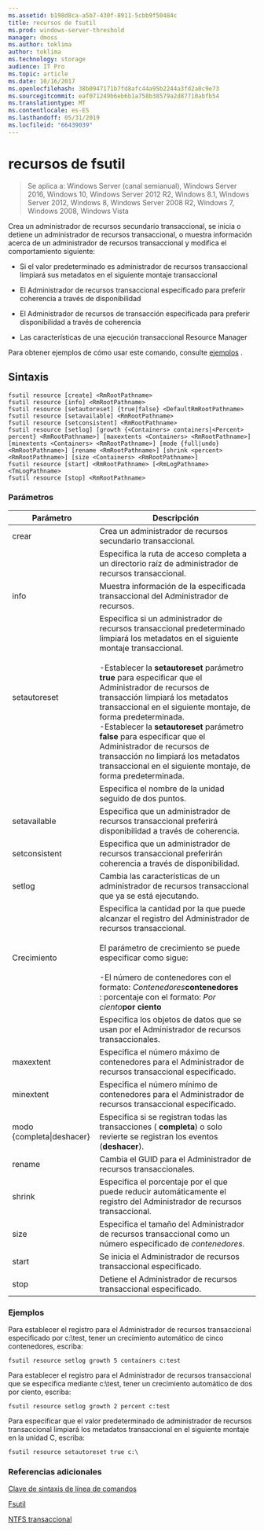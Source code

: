 ```yaml
---
ms.assetid: b198d8ca-a5b7-430f-8911-5cbb9f50484c
title: recursos de fsutil
ms.prod: windows-server-threshold
manager: dmoss
ms.author: toklima
author: toklima
ms.technology: storage
audience: IT Pro
ms.topic: article
ms.date: 10/16/2017
ms.openlocfilehash: 38b0947171b7fd8afc44a95b2244a3fd2a0c9e73
ms.sourcegitcommit: eaf071249b6eb6b1a758b38579a2d87710abfb54
ms.translationtype: MT
ms.contentlocale: es-ES
ms.lasthandoff: 05/31/2019
ms.locfileid: "66439039"
---
```

# <a name="fsutil-resource"></a>recursos de fsutil
>Se aplica a: Windows Server (canal semianual), Windows Server 2016, Windows 10, Windows Server 2012 R2, Windows 8.1, Windows Server 2012, Windows 8, Windows Server 2008 R2, Windows 7, Windows 2008, Windows Vista

Crea un administrador de recursos secundario transaccional, se inicia o detiene un administrador de recursos transaccional, o muestra información acerca de un administrador de recursos transaccional y modifica el comportamiento siguiente:

-   Si el valor predeterminado es administrador de recursos transaccional limpiará sus metadatos en el siguiente montaje transaccional

-   El Administrador de recursos transaccional especificado para preferir coherencia a través de disponibilidad

-   El Administrador de recursos de transacción especificada para preferir disponibilidad a través de coherencia

-   Las características de una ejecución transaccional Resource Manager

Para obtener ejemplos de cómo usar este comando, consulte [ejemplos](#BKMK_examples) .

## <a name="syntax"></a>Sintaxis

```
fsutil resource [create] <RmRootPathname>
fsutil resource [info] <RmRootPathname>
fsutil resource [setautoreset] {true|false} <DefaultRmRootPathname>
fsutil resource [setavailable] <RmRootPathname>
fsutil resource [setconsistent] <RmRootPathname>
fsutil resource [setlog] [growth {<Containers> containers|<Percent> percent} <RmRootPathname>] [maxextents <Containers> <RmRootPathname>] [minextents <Containers> <RmRootPathname>] [mode {full|undo} <RmRootPathname>] [rename <RmRootPathname>] [shrink <percent> <RmRootPathname>] [size <Containers> <RmRootPathname>]
fsutil resource [start] <RmRootPathname> [<RmLogPathname> <TmLogPathname>
fsutil resource [stop] <RmRootPathname>
```

### <a name="parameters"></a>Parámetros

|        Parámetro        |                                                                                                                                                                                                                                        Descripción                                                                                                                                                                                                                                         |
|-------------------------|--------------------------------------------------------------------------------------------------------------------------------------------------------------------------------------------------------------------------------------------------------------------------------------------------------------------------------------------------------------------------------------------------------------------------------------------------------------------------------------------|
|         crear          |                                                                                                                                                                                                                    Crea un administrador de recursos secundario transaccional.                                                                                                                                                                                                                     |
|    <RmRootPathname>     |                                                                                                                                                                                                        Especifica la ruta de acceso completa a un directorio raíz de administrador de recursos transaccional.                                                                                                                                                                                                         |
|          info           |                                                                                                                                                                                                            Muestra información de la especificada transaccional del Administrador de recursos.                                                                                                                                                                                                            |
|      setautoreset       | Especifica si un administrador de recursos transaccional predeterminado limpiará los metadatos en el siguiente montaje transaccional.<br /><br />-Establecer la **setautoreset** parámetro **true** para especificar que el Administrador de recursos de transacción limpiará los metadatos transaccional en el siguiente montaje, de forma predeterminada.<br />-Establecer la **setautoreset** parámetro **false** para especificar que el Administrador de recursos de transacción no limpiará los metadatos transaccional en el siguiente montaje, de forma predeterminada. |
| <DefaultRmRootPathname> |                                                                                                                                                                                                                       Especifica el nombre de la unidad seguido de dos puntos.                                                                                                                                                                                                                        |
|      setavailable       |                                                                                                                                                                                                 Especifica que un administrador de recursos transaccional preferirá disponibilidad a través de coherencia.                                                                                                                                                                                                 |
|      setconsistent      |                                                                                                                                                                                                 Especifica que un administrador de recursos transaccional preferirán coherencia a través de disponibilidad.                                                                                                                                                                                                 |
|         setlog          |                                                                                                                                                                                                  Cambia las características de un administrador de recursos transaccional que ya se está ejecutando.                                                                                                                                                                                                  |
|         Crecimiento          |                                                                                                  Especifica la cantidad por la que puede alcanzar el registro del Administrador de recursos transaccional.<br /><br />El parámetro de crecimiento se puede especificar como sigue:<br /><br />-El número de contenedores con el formato: *Contenedores***contenedores**<br />:   porcentaje con el formato: *Por ciento***por ciento**                                                                                                   |
|      <containers>       |                                                                                                                                                                                                      Especifica los objetos de datos que se usan por el Administrador de recursos transaccionales.                                                                                                                                                                                                       |
|        maxextent        |                                                                                                                                                                                                Especifica el número máximo de contenedores para el Administrador de recursos transaccional especificado.                                                                                                                                                                                                |
|        minextent        |                                                                                                                                                                                                Especifica el número mínimo de contenedores para el Administrador de recursos transaccional especificado.                                                                                                                                                                                                |
|  modo {completa&#124;deshacer}  |                                                                                                                                                                                        Especifica si se registran todas las transacciones ( **completa**) o solo revierte se registran los eventos (**deshacer**).                                                                                                                                                                                         |
|         rename          |                                                                                                                                                                                                                  Cambia el GUID para el Administrador de recursos transaccionales.                                                                                                                                                                                                                  |
|         shrink          |                                                                                                                                                                                              Especifica el porcentaje por el que puede reducir automáticamente el registro del Administrador de recursos transaccional.                                                                                                                                                                                              |
|          size           |                                                                                                                                                                                              Especifica el tamaño del Administrador de recursos transaccional como un número especificado de *contenedores*.                                                                                                                                                                                               |
|          start          |                                                                                                                                                                                                                    Se inicia el Administrador de recursos transaccional especificado.                                                                                                                                                                                                                    |
|          stop           |                                                                                                                                                                                                                    Detiene el Administrador de recursos transaccional especificado.                                                                                                                                                                                                                     |

### <a name="BKMK_examples"></a>Ejemplos
Para establecer el registro para el Administrador de recursos transaccional especificado por c:\test, tener un crecimiento automático de cinco contenedores, escriba:

```
fsutil resource setlog growth 5 containers c:test
```

Para establecer el registro para el Administrador de recursos transaccional que se especifica mediante c:\test, tener un crecimiento automático de dos por ciento, escriba:

```
fsutil resource setlog growth 2 percent c:test
```

Para especificar que el valor predeterminado de administrador de recursos transaccional limpiará los metadatos transaccional en el siguiente montaje en la unidad C, escriba:

```
fsutil resource setautoreset true c:\  
```

### <a name="additional-references"></a>Referencias adicionales
[Clave de sintaxis de línea de comandos](Command-Line-Syntax-Key.md)

[Fsutil](Fsutil.md)

[NTFS transaccional](https://go.microsoft.com/fwlink/?LinkID=165402)


